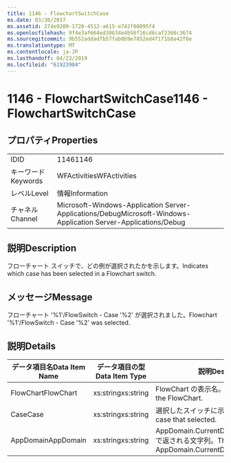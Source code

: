 ```yaml
---
title: 1146 - FlowchartSwitchCase
ms.date: 03/30/2017
ms.assetid: 274e9209-1720-4512-a615-e742f00895f4
ms.openlocfilehash: 9f4e3af664ed30634e4b56f16cd6caf2366c3674
ms.sourcegitcommit: 9b552addadfb57fab0b9e7852ed4f1f1b8a42f8e
ms.translationtype: MT
ms.contentlocale: ja-JP
ms.lasthandoff: 04/23/2019
ms.locfileid: "61923904"
---
```

# <a name="1146---flowchartswitchcase"></a><span data-ttu-id="a8380-102">1146 - FlowchartSwitchCase</span><span class="sxs-lookup"><span data-stu-id="a8380-102">1146 - FlowchartSwitchCase</span></span>
## <a name="properties"></a><span data-ttu-id="a8380-103">プロパティ</span><span class="sxs-lookup"><span data-stu-id="a8380-103">Properties</span></span>  
  
|||  
|-|-|  
|<span data-ttu-id="a8380-104">ID</span><span class="sxs-lookup"><span data-stu-id="a8380-104">ID</span></span>|<span data-ttu-id="a8380-105">1146</span><span class="sxs-lookup"><span data-stu-id="a8380-105">1146</span></span>|  
|<span data-ttu-id="a8380-106">キーワード</span><span class="sxs-lookup"><span data-stu-id="a8380-106">Keywords</span></span>|<span data-ttu-id="a8380-107">WFActivities</span><span class="sxs-lookup"><span data-stu-id="a8380-107">WFActivities</span></span>|  
|<span data-ttu-id="a8380-108">レベル</span><span class="sxs-lookup"><span data-stu-id="a8380-108">Level</span></span>|<span data-ttu-id="a8380-109">情報</span><span class="sxs-lookup"><span data-stu-id="a8380-109">Information</span></span>|  
|<span data-ttu-id="a8380-110">チャネル</span><span class="sxs-lookup"><span data-stu-id="a8380-110">Channel</span></span>|<span data-ttu-id="a8380-111">Microsoft-Windows-Application Server-Applications/Debug</span><span class="sxs-lookup"><span data-stu-id="a8380-111">Microsoft-Windows-Application Server-Applications/Debug</span></span>|  
  
## <a name="description"></a><span data-ttu-id="a8380-112">説明</span><span class="sxs-lookup"><span data-stu-id="a8380-112">Description</span></span>  
 <span data-ttu-id="a8380-113">フローチャート スイッチで、どの例が選択されたかを示します。</span><span class="sxs-lookup"><span data-stu-id="a8380-113">Indicates which case has been selected in a Flowchart switch.</span></span>  
  
## <a name="message"></a><span data-ttu-id="a8380-114">メッセージ</span><span class="sxs-lookup"><span data-stu-id="a8380-114">Message</span></span>  
 <span data-ttu-id="a8380-115">フローチャート '%1'/FlowSwitch - Case '%2' が選択されました。</span><span class="sxs-lookup"><span data-stu-id="a8380-115">Flowchart '%1'/FlowSwitch - Case '%2' was selected.</span></span>  
  
## <a name="details"></a><span data-ttu-id="a8380-116">説明</span><span class="sxs-lookup"><span data-stu-id="a8380-116">Details</span></span>  
  
|<span data-ttu-id="a8380-117">データ項目名</span><span class="sxs-lookup"><span data-stu-id="a8380-117">Data Item Name</span></span>|<span data-ttu-id="a8380-118">データ項目の型</span><span class="sxs-lookup"><span data-stu-id="a8380-118">Data Item Type</span></span>|<span data-ttu-id="a8380-119">説明</span><span class="sxs-lookup"><span data-stu-id="a8380-119">Description</span></span>|  
|--------------------|--------------------|-----------------|  
|<span data-ttu-id="a8380-120">FlowChart</span><span class="sxs-lookup"><span data-stu-id="a8380-120">FlowChart</span></span>|<span data-ttu-id="a8380-121">xs:string</span><span class="sxs-lookup"><span data-stu-id="a8380-121">xs:string</span></span>|<span data-ttu-id="a8380-122">FlowChart の表示名。</span><span class="sxs-lookup"><span data-stu-id="a8380-122">The display name of the FlowChart.</span></span>|  
|<span data-ttu-id="a8380-123">Case</span><span class="sxs-lookup"><span data-stu-id="a8380-123">Case</span></span>|<span data-ttu-id="a8380-124">xs:string</span><span class="sxs-lookup"><span data-stu-id="a8380-124">xs:string</span></span>|<span data-ttu-id="a8380-125">選択したスイッチに示します。</span><span class="sxs-lookup"><span data-stu-id="a8380-125">The switch case that selected.</span></span>|  
|<span data-ttu-id="a8380-126">AppDomain</span><span class="sxs-lookup"><span data-stu-id="a8380-126">AppDomain</span></span>|<span data-ttu-id="a8380-127">xs:string</span><span class="sxs-lookup"><span data-stu-id="a8380-127">xs:string</span></span>|<span data-ttu-id="a8380-128">AppDomain.CurrentDomain.FriendlyName で返される文字列。</span><span class="sxs-lookup"><span data-stu-id="a8380-128">The string returned by AppDomain.CurrentDomain.FriendlyName.</span></span>|
